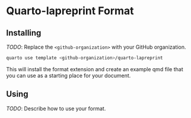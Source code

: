 # Quarto-lapreprint Format

## Installing

_TODO_: Replace the `<github-organization>` with your GitHub organization.

```bash
quarto use template <github-organization>/quarto-lapreprint
```

This will install the format extension and create an example qmd file
that you can use as a starting place for your document.

## Using

_TODO_: Describe how to use your format.

